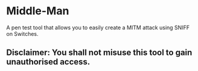 # Middle-Man
A pen test tool that allows you to easily create a MITM attack using SNIFF on Switches.
## Disclaimer: You shall not misuse this tool to gain unauthorised access. 
